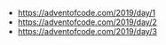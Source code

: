- https://adventofcode.com/2019/day/1
- https://adventofcode.com/2019/day/2
- https://adventofcode.com/2019/day/3
